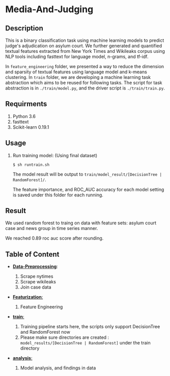 # Media-And-Judging

## Description
This is a binary classification task using machine learning models to predict judge's adjudication on asylum court. We further generated and quantified textual features extracted from New York Times and Wikileaks corpus using NLP tools including fasttext for language model, n-grams, and tf-idf.

In ```feature_engineering```  folder, we presented a way to reduce the dimension and sparsity of textual features using language model and k-means clustering. In ```train``` folder, we are developing a machine learning task abstraction which aims to be reused for following tasks. The script for task abstraction is in ```./train/model.py```, and the driver script is ```./train/train.py```.

## Requirments
1. Python 3.6
2. fasttext
3. Scikit-learn 0.19.1


## Usage

1. Run training model: (Using final dataset)
	
	```$ sh runtrain.sh```
	
	The model result will be output to  ``train/model_result/[DecisionTree | RandomForest]/``. 
	
	The feature importance, and ROC_AUC accuracy for each model setting is saved under this folder for each running.


## Result

We used random forest to traing on data with feature sets: asylum court case and news group in time series manner.

We reached 0.89 roc auc score after rounding.


## Table of Content

* [**Data-Preprocessing**](https://github.com/Machine-Learning-NYU-2018/Media-And-Judging/blob/master/Data-Preprocessing/README.md): 
	1. Scrape nytimes
	2. Scrape wikileaks
	3. Join case data

* [**Featurization**:](https://github.com/Machine-Learning-NYU-2018/Media-And-Judging/tree/master/Featurization/README.md)
    1. Feature Engineering

* [**train**:](https://github.com/weikaipan/Media-And-Judging/blob/master/train/README.md) 
	1. Training pipeline starts here, the scripts only support DecisionTree and RandomForest now
	2. Please make sure directories are created : ```model_results/[DecisionTree | RandomForest]``` under the train directory

* [**analysis**:](https://github.com/weikaipan/Media-And-Judging/blob/master/analysis/README.md) 
	1. Model analysis, and findings in data
